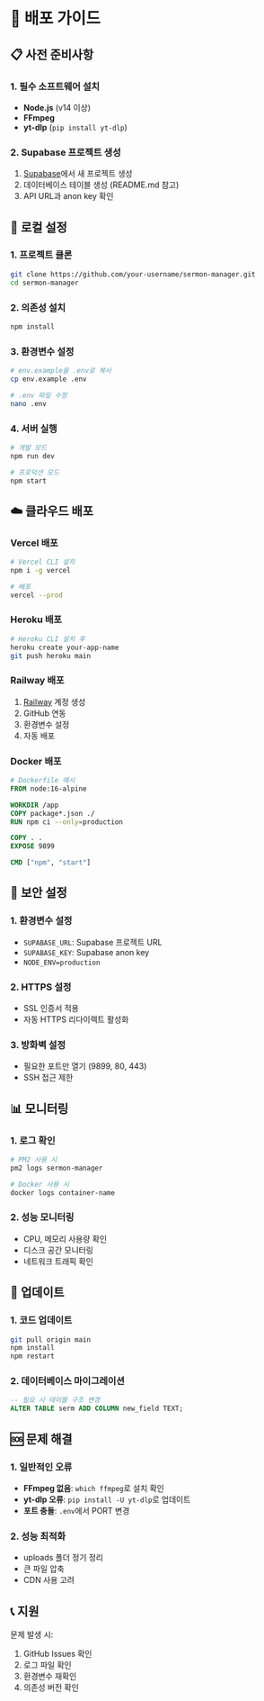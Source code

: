 # 🚀 배포 가이드

## 📋 사전 준비사항

### 1. 필수 소프트웨어 설치
- **Node.js** (v14 이상)
- **FFmpeg** 
- **yt-dlp** (`pip install yt-dlp`)

### 2. Supabase 프로젝트 생성
1. [Supabase](https://supabase.com)에서 새 프로젝트 생성
2. 데이터베이스 테이블 생성 (README.md 참고)
3. API URL과 anon key 확인

## 🔧 로컬 설정

### 1. 프로젝트 클론
```bash
git clone https://github.com/your-username/sermon-manager.git
cd sermon-manager
```

### 2. 의존성 설치
```bash
npm install
```

### 3. 환경변수 설정
```bash
# env.example을 .env로 복사
cp env.example .env

# .env 파일 수정
nano .env
```

### 4. 서버 실행
```bash
# 개발 모드
npm run dev

# 프로덕션 모드  
npm start
```

## ☁️ 클라우드 배포

### Vercel 배포
```bash
# Vercel CLI 설치
npm i -g vercel

# 배포
vercel --prod
```

### Heroku 배포
```bash
# Heroku CLI 설치 후
heroku create your-app-name
git push heroku main
```

### Railway 배포
1. [Railway](https://railway.app) 계정 생성
2. GitHub 연동
3. 환경변수 설정
4. 자동 배포

### Docker 배포
```dockerfile
# Dockerfile 예시
FROM node:16-alpine

WORKDIR /app
COPY package*.json ./
RUN npm ci --only=production

COPY . .
EXPOSE 9899

CMD ["npm", "start"]
```

## 🔐 보안 설정

### 1. 환경변수 설정
- `SUPABASE_URL`: Supabase 프로젝트 URL
- `SUPABASE_KEY`: Supabase anon key
- `NODE_ENV=production`

### 2. HTTPS 설정
- SSL 인증서 적용
- 자동 HTTPS 리다이렉트 활성화

### 3. 방화벽 설정
- 필요한 포트만 열기 (9899, 80, 443)
- SSH 접근 제한

## 📊 모니터링

### 1. 로그 확인
```bash
# PM2 사용 시
pm2 logs sermon-manager

# Docker 사용 시
docker logs container-name
```

### 2. 성능 모니터링
- CPU, 메모리 사용량 확인
- 디스크 공간 모니터링
- 네트워크 트래픽 확인

## 🔄 업데이트

### 1. 코드 업데이트
```bash
git pull origin main
npm install
npm restart
```

### 2. 데이터베이스 마이그레이션
```sql
-- 필요 시 테이블 구조 변경
ALTER TABLE serm ADD COLUMN new_field TEXT;
```

## 🆘 문제 해결

### 1. 일반적인 오류
- **FFmpeg 없음**: `which ffmpeg`로 설치 확인
- **yt-dlp 오류**: `pip install -U yt-dlp`로 업데이트
- **포트 충돌**: `.env`에서 PORT 변경

### 2. 성능 최적화
- uploads 폴더 정기 정리
- 큰 파일 압축
- CDN 사용 고려

## 📞 지원

문제 발생 시:
1. GitHub Issues 확인
2. 로그 파일 확인
3. 환경변수 재확인
4. 의존성 버전 확인

